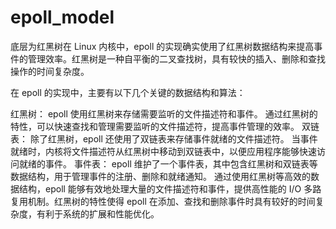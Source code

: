 # epoll_model
底层为红黑树在 Linux 内核中，epoll 的实现确实使用了红黑树数据结构来提高事件的管理效率。红黑树是一种自平衡的二叉查找树，具有较快的插入、删除和查找操作的时间复杂度。

在 epoll 的实现中，主要有以下几个关键的数据结构和算法：

红黑树：
epoll 使用红黑树来存储需要监听的文件描述符和事件。
通过红黑树的特性，可以快速查找和管理需要监听的文件描述符，提高事件管理的效率。
双链表：
除了红黑树，epoll 还使用了双链表来存储事件就绪的文件描述符。
当事件就绪时，内核将文件描述符从红黑树中移动到双链表中，以便应用程序能够快速访问就绪的事件。
事件表：
epoll 维护了一个事件表，其中包含红黑树和双链表等数据结构，用于管理事件的注册、删除和就绪通知。
通过使用红黑树等高效的数据结构，epoll 能够有效地处理大量的文件描述符和事件，提供高性能的 I/O 多路复用机制。红黑树的特性使得 epoll 在添加、查找和删除事件时具有较好的时间复杂度，有利于系统的扩展和性能优化。
